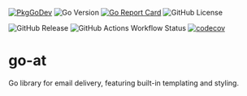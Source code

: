 [![PkgGoDev](https://pkg.go.dev/badge/mod/github.com/zapharaos/go-at)](https://pkg.go.dev/mod/github.com/zapharaos/go-at)
![Go Version](https://img.shields.io/badge/go%20version-%3E=1.24.1-61CFDD.svg?style=flat-square)
[![Go Report Card](https://goreportcard.com/badge/github.com/Zapharaos/go-at)](https://goreportcard.com/report/github.com/Zapharaos/go-at)
![GitHub License](https://img.shields.io/github/license/zapharaos/go-at)

![GitHub Release](https://img.shields.io/github/v/release/zapharaos/go-at)
![GitHub Actions Workflow Status](https://img.shields.io/github/actions/workflow/status/zapharaos/go-at/golang.yml)
[![codecov](https://codecov.io/gh/Zapharaos/go-at/graph/badge.svg?token=FB31YKK4EN)](https://codecov.io/gh/Zapharaos/go-at)


# go-at
Go library for email delivery, featuring built-in templating and styling.
